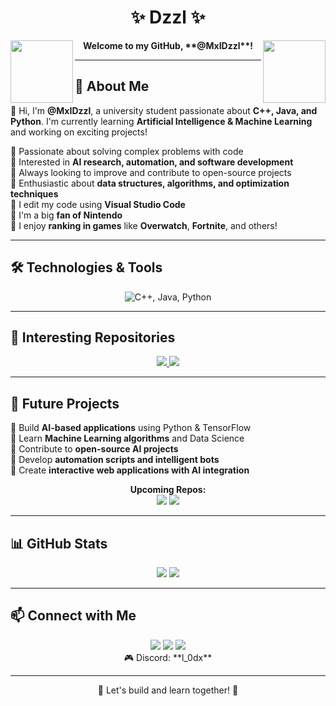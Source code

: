 <h1 align="center">✨ Dzzl ✨</h1>
<p align="center">
  <img src="https://media.giphy.com/media/3oEjI5j2Qe8KtZXaNq/giphy.gif" width="100" align="left">
  <strong>Welcome to my GitHub, **@MxIDzzl**!</strong>
  <img src="https://media.giphy.com/media/3o6Zt8S5hb1J1t0cQs/giphy.gif" width="100" align="right">
</p>

---

## 🚀 About Me
👋 Hi, I'm **@MxIDzzl**, a university student passionate about **C++, Java, and Python**. I'm currently learning **Artificial Intelligence & Machine Learning** and working on exciting projects!

🔹 Passionate about solving complex problems with code  
🔹 Interested in **AI research, automation, and software development**  
🔹 Always looking to improve and contribute to open-source projects  
🔹 Enthusiastic about **data structures, algorithms, and optimization techniques**  
🔹 I edit my code using **Visual Studio Code**  
🔹 I'm a big **fan of Nintendo**  
🔹 I enjoy **ranking in games** like **Overwatch**, **Fortnite**, and others!

---

## 🛠️ Technologies & Tools
<p align="center">
  <img src="https://skillicons.dev/icons?i=cpp,java,python" alt="C++, Java, Python" />
</p>

---

## 📂 Interesting Repositories
<p align="center">
  <a href="https://github.com/MxIDzzl/TheCodeHub-My-Projects-in-C-and-More">
    <img src="https://github-readme-stats.vercel.app/api/pin/?username=MxIDzzl&repo=TheCodeHub-My-Projects-in-C-and-More&theme=radical"/>
  </a>
  <a href="https://github.com/MxIDzzl/ProjectBox-Full-Featured-C-and-Software-Projects">
    <img src="https://github-readme-stats.vercel.app/api/pin/?username=MxIDzzl&repo=ProjectBox-Full-Featured-C-and-Software-Projects&theme=radical"/>
  </a>
</p>

---

## 🎯 Future Projects
🔹 Build **AI-based applications** using Python & TensorFlow  
🔹 Learn **Machine Learning algorithms** and Data Science  
🔹 Contribute to **open-source AI projects**  
🔹 Develop **automation scripts and intelligent bots**  
🔹 Create **interactive web applications with AI integration**

<p align="center">
  <strong>Upcoming Repos:</strong>
  <br>
  <a href="#"><img src="https://github-readme-stats.vercel.app/api/pin/?username=MxIDzzl&repo=FutureRepo1&theme=radical" /></a>
  <a href="#"><img src="https://github-readme-stats.vercel.app/api/pin/?username=MxIDzzl&repo=FutureRepo2&theme=radical" /></a>
</p>

---

## 📊 GitHub Stats
<p align="center">
  <img src="https://github-readme-stats.vercel.app/api?username=MxIDzzl&show_icons=true&theme=radical"/>
  <img src="https://github-readme-streak-stats.herokuapp.com/?user=MxIDzzl&theme=radical"/>
</p>

---

## 📫 Connect with Me
<p align="center">
  <a href="https://www.youtube.com/@l_0dx"><img src="https://img.shields.io/badge/YouTube-FF0000?style=for-the-badge&logo=youtube&logoColor=white" /></a>
  <a href="https://www.tiktok.com/@code.dzzl"><img src="https://img.shields.io/badge/TikTok-000000?style=for-the-badge&logo=tiktok&logoColor=white" /></a>
  <a href="https://discord.com/"><img src="https://img.shields.io/badge/Discord-5865F2?style=for-the-badge&logo=discord&logoColor=white" /></a>
  <br>
  🎮 Discord: **l_0dx**
</p>

---
<p align="center">🚀 Let's build and learn together! 🚀</p>
